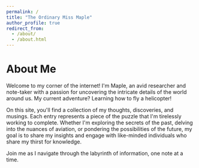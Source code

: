 ```yaml
---
permalink: /
title: "The Ordinary Miss Maple"
author_profile: true
redirect_from: 
  - /about/
  - /about.html
---
```


# About Me

Welcome to my corner of the internet! I'm Maple, an avid researcher and note-taker with a passion for uncovering the intricate details of the world around us. My current adventure? Learning how to fly a helicopter!

On this site, you'll find a collection of my thoughts, discoveries, and musings. Each entry represents a piece of the puzzle that I'm tirelessly working to complete. Whether I'm exploring the secrets of the past, delving into the nuances of aviation, or pondering the possibilities of the future, my goal is to share my insights and engage with like-minded individuals who share my thirst for knowledge.

Join me as I navigate through the labyrinth of information, one note at a time.
